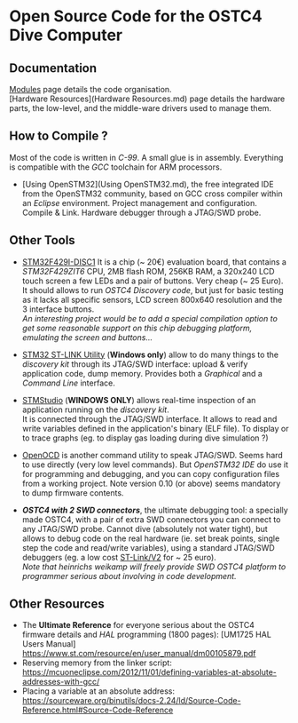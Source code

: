 # Open Source Code for the OSTC4 Dive Computer #


## Documentation ##

[Modules](Modules.md) page details the code organisation.    
[Hardware Resources](Hardware Resources.md) page details the hardware parts,
the low-level, and the middle-ware drivers used to manage them.    

## How to Compile ? ##

Most of the code is written in _C-99_. A small glue is in assembly. Everything is compatible with
the _GCC_ toolchain for ARM processors.

* [Using OpenSTM32](Using OpenSTM32.md), the free integrated IDE from the OpenSTM32 community, based on GCC cross compiler within an _Eclipse_ environment. Project management and configuration. Compile & Link. Hardware debugger through a JTAG/SWD probe.

## Other Tools ##

* [STM32F429I-DISC1](http://www.st.com/en/evaluation-tools/32f429idiscovery.html)
  It is a chip (~ 20€) evaluation board, that contains a _STM32F429ZIT6_ CPU, 2MB flash ROM, 256KB RAM, a 320x240 LCD touch screen a few LEDs and a pair of buttons. Very cheap (~ 25 Euro).  
  It should allows to run _OSTC4 Discovery code_, but just for basic testing as it lacks all specific sensors, LCD screen 800x640 resolution and the 3 interface buttons.  
  _An interesting project would be to add a special compilation option to get some reasonable support on this chip debugging platform, emulating the screen and buttons..._

* [STM32 ST-LINK Utility](http://www.st.com/en/development-tools/stsw-link004.html) (**Windows only**) allow to do many things to the _discovery kit_ through its JTAG/SWD interface: upload & verify application code, dump memory. Provides both a _Graphical_ and a _Command Line_ interface.  

* [STMStudio](http://www.st.com/en/development-tools/stm-studio-stm32.html) (**WINDOWS ONLY**) allows real-time inspection of an application running on the _discovery kit_.  
  It is connected through the JTAG/SWD interface.
  It allows to read and write variables defined in the application's binary (ELF file). To display or to trace graphs (eg. to display gas loading during dive simulation ?)

* [OpenOCD](http://openocd.org/) is another command utility to speak JTAG/SWD. Seems hard to use directly (very low level commands). But _OpenSTM32 IDE_ do use it for programming and debugging, and you can copy configuration files from a working project. Note version 0.10 (or above) seems mandatory to dump firmware contents.

* _**OSTC4 with 2 SWD connectors**_, the ultimate debugging tool: a specially made OSTC4, with a pair of extra SWD connectors you can connect to any JTAG/SWD probe. Cannot dive (absolutely not water tight), but allows to debug code on the real hardware (ie. set break points, single step the code and read/write variables), using a standard JTAG/SWD debuggers (eg. a low cost [ST-Link/V2](http://www.st.com/stlinkv2) for ~ 25 euro).  
  _Note that heinrichs weikamp will freely provide SWD OSTC4 platform to programmer serious about involving in code development._

## Other Resources ##

* The **Ultimate Reference** for everyone serious about the OSTC4 firmware details
and _HAL_ programming (1800 pages): [UM1725 HAL Users Manual] https://www.st.com/resource/en/user_manual/dm00105879.pdf
* Reserving memory from the linker script: https://mcuoneclipse.com/2012/11/01/defining-variables-at-absolute-addresses-with-gcc/
* Placing a variable at an absolute address: https://sourceware.org/binutils/docs-2.24/ld/Source-Code-Reference.html#Source-Code-Reference